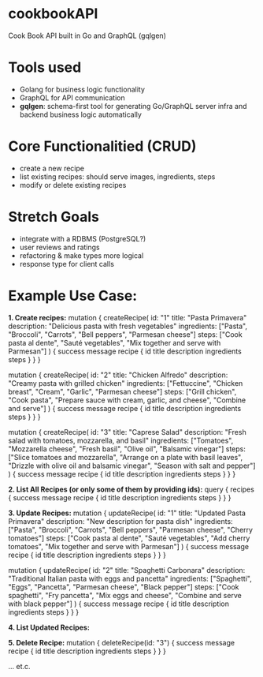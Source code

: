 # cookbookAPI
Cook Book API built in Go and GraphQL (gqlgen)

# Tools used
- Golang for business logic functionality
- GraphQL for API communication
- **gqlgen**: schema-first tool for generating Go/GraphQL server infra and backend business logic automatically

# Core Functionalitied (CRUD)
- create a new recipe
- list existing recipes: should serve images, ingredients, steps
- modify or delete existing recipes

# Stretch Goals
- integrate with a RDBMS (PostgreSQL?)
- user reviews and ratings
- refactoring & make types more logical
- response type for client calls

# Example Use Case:
**1. Create recipes:**
mutation {
  createRecipe(
    id: "1"
    title: "Pasta Primavera"
    description: "Delicious pasta with fresh vegetables"
    ingredients: ["Pasta", "Broccoli", "Carrots", "Bell peppers", "Parmesan cheese"]
    steps: ["Cook pasta al dente", "Sauté vegetables", "Mix together and serve with Parmesan"]
  ) {
    success
    message
    recipe {
      id
      title
      description
      ingredients
      steps
    }
  }
}

mutation {
  createRecipe(
    id: "2"
    title: "Chicken Alfredo"
    description: "Creamy pasta with grilled chicken"
    ingredients: ["Fettuccine", "Chicken breast", "Cream", "Garlic", "Parmesan cheese"]
    steps: ["Grill chicken", "Cook pasta", "Prepare sauce with cream, garlic, and cheese", "Combine and serve"]
  ) {
    success
    message
    recipe {
      id
      title
      description
      ingredients
      steps
    }
  }
}

mutation {
  createRecipe(
    id: "3"
    title: "Caprese Salad"
    description: "Fresh salad with tomatoes, mozzarella, and basil"
    ingredients: ["Tomatoes", "Mozzarella cheese", "Fresh basil", "Olive oil", "Balsamic vinegar"]
    steps: ["Slice tomatoes and mozzarella", "Arrange on a plate with basil leaves", "Drizzle with olive oil and balsamic vinegar", "Season with salt and pepper"]
  ) {
    success
    message
    recipe {
      id
      title
      description
      ingredients
      steps
    }
  }
}

**2. List All Recipes (or only some of them by providing ids):**
query {
  recipes {
    success
    message
    recipe {
      id
      title
      description
      ingredients
      steps
    }
  }
}

**3. Update Recipes:**
mutation {
  updateRecipe(
    id: "1"
    title: "Updated Pasta Primavera"
    description: "New description for pasta dish"
    ingredients: ["Pasta", "Broccoli", "Carrots", "Bell peppers", "Parmesan cheese", "Cherry tomatoes"]
    steps: ["Cook pasta al dente", "Sauté vegetables", "Add cherry tomatoes", "Mix together and serve with Parmesan"]
  ) {
    success
    message
    recipe {
      id
      title
      description
      ingredients
      steps
    }
  }
}

mutation {
  updateRecipe(
    id: "2"
    title: "Spaghetti Carbonara"
    description: "Traditional Italian pasta with eggs and pancetta"
    ingredients: ["Spaghetti", "Eggs", "Pancetta", "Parmesan cheese", "Black pepper"]
    steps: ["Cook spaghetti", "Fry pancetta", "Mix eggs and cheese", "Combine and serve with black pepper"]
  ) {
    success
    message
    recipe {
      id
      title
      description
      ingredients
      steps
    }
  }
}

**4. List Updated Recipes:**

**5. Delete Recipe:**
mutation {
  deleteRecipe(id: "3") {
    success
    message
    recipe {
      id
      title
      description
      ingredients
      steps
    }
  }
}

... et.c.